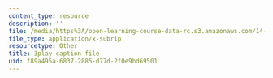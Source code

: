 ```yaml
---
content_type: resource
description: ''
file: /media/https%3A/open-learning-course-data-rc.s3.amazonaws.com/14-01-principles-of-microeconomics-fall-2018/f89a495a68372885d77d2f0e9bd69501_oFL2Hxqg7eo.srt
file_type: application/x-subrip
resourcetype: Other
title: 3play caption file
uid: f89a495a-6837-2885-d77d-2f0e9bd69501
---
```


